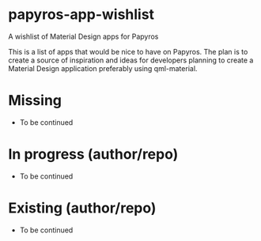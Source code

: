 # papyros-app-wishlist
A wishlist of Material Design apps for Papyros

This is a list of apps that would be nice to have on Papyros. The plan is to create a source of inspiration and ideas for developers planning to create a Material Design application preferably using qml-material.

# Missing
* To be continued

# In progress (author/repo)
* To be continued

# Existing (author/repo)
* To be continued

